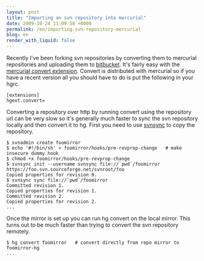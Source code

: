 ```yaml
---
layout: post
title: "Importing an svn repository into mercurial"
date: 2009-10-24 11:09:58 +0000
permalink: /en/importing-svn-repository-mercurial
blog: en
render_with_liquid: false
---
```


Recently I've been forking svn repositories by converting them to
mercurial repositories and uploading them to
[bitbucket](http://www.bitbucket.org/). It's fairly easy with the
[mercurial convert
extension](http://mercurial.selenic.com/wiki/ConvertExtension). Convert
is distributed with mercurial so if you have a recent version all you
should have to do is put the following in your hgrc.

```text
[extensions]
hgext.convert=
```

Converting a repository over http by running convert using the
repository url can be very slow so it's generally much faster to sync
the svn repository locally and then convert it to hg. First you need to
use [svnsync](http://svn.collab.net/repos/svn/trunk/notes/svnsync.txt)
to copy the repository.

```text
$ svnadmin create foomirror
$ echo '#!/bin/sh' > foomirror/hooks/pre-revprop-change   # make insecure dummy hook
$ chmod +x foomirror/hooks/pre-revprop-change
$ svnsync init --username svnsync file://`pwd`/foomirror https://foo.svn.sourceforge.net/svnroot/foo
Copied properties for revision 0.
$ svnsync sync file://`pwd`/foomirror
Committed revision 1.
Copied properties for revision 1.
Committed revision 2.
Copied properties for revision 2.
...
```

Once the mirror is set up you can run hg convert on the local mirror.
This turns out to be much faster than trying to convert the svn
repository remotely.

```text
$ hg convert foomirror   # convert directly from repo mirror to foomirror-hg
...
```
